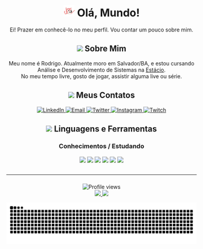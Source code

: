 <div align="center">
   <h1><img src="assets/img/dancingdog.gif" alt="cachorro dançando" width="30"> Olá, Mundo! </h1>
      <p> 
         Ei! Prazer em conhecê-lo no meu perfil. Vou contar um pouco sobre mim.
      </p>
</div>

<div align="center">
   <h2><img src="https://media.giphy.com/media/3Ii2SW00oLZ8k/giphy.gif" height="30px"> Sobre Mim </h2>
      <p> 
         Meu nome é Rodrigo. Atualmente moro em Salvador/BA, e estou cursando Análise e Desenvolvimento de Sistemas na <a href="https://estacio.br/cursos/graduacao/analise-e-desenvolvimento-de-sistemas" target="_blank">Estácio</a>.
         <br>
         No meu tempo livre, gosto de jogar, assistir alguma live ou série. 
      </p>
</div>

<div align="center">
   <h2><img src="https://media.giphy.com/media/l0IyjS5FXeMOtVMyY/giphy.gif" height="30px"> Meus Contatos </h2>
      <a href="https://www.linkedin.com/in/rdgxd//" target"_blank">
         <img alt="LinkedIn" src="https://img.shields.io/badge/LinkedIn-0077B5?style=for-the-badge&logo=linkedin&logoColor=white" />
       </a>
       <a href="mailto:rodriigo.hora@outlook.com.br">
           <img alt="Email" src="https://img.shields.io/badge/Microsoft_Outlook-0078D4?style=for-the-badge&logo=microsoft-outlook&logoColor=white" target"_blank"/>
       </a>
      <a href="https://twitter.com/rdGxd" target"_blank">
         <img alt="Twitter" src="https://img.shields.io/badge/Twitter-1DA1F2?style=for-the-badge&logo=twitter&logoColor=white" target"_blank"/>
       </a>
       <a href="https://www.instagram.com/rdgxdd/" target"_blank">
           <img alt="Instagram" src="https://img.shields.io/badge/-Instagram-%23E4405F?style=for-the-badge&logo=instagram&logoColor=white" target"_blank"/>
       </a>
      <a href="https://www.twitch.tv/rdGxdd" target"_blank">
           <img alt="Twitch" src="https://img.shields.io/badge/Twitch-9146FF?style=for-the-badge&logo=twitch&logoColor=white" target"_blank"/>
      </a>
</div>


<div align="center">
  <h2><img src="https://media.giphy.com/media/UvPvsX9oMlMWs/giphy.gif" height="30px"> Linguagens e Ferramentas </h2>
   <p>
   <h3> Conhecimentos / Estudando </h3>
   </p>
   <img align="center" alt"rdG-HTML" src="https://img.shields.io/badge/HTML5-E34F26?style=for-the-badge&logo=html5&logoColor=white">
   <img align="center" alt"rdG-CSS" src="https://img.shields.io/badge/CSS3-1572B6?style=for-the-badge&logo=css3&logoColor=white">
   <img align="center" alt"rdG-JavaScript" src="https://img.shields.io/badge/JavaScript-F7DF1E?style=for-the-badge&logo=javascript&logoColor=black">
   <img align="center" alt"rdG-NodeJs" src="https://img.shields.io/badge/Node.js-43853D?style=for-the-badge&logo=node.js&logoColor=white">
   <img align="center" alt"rdG-TypeScript" src="https://img.shields.io/badge/TypeScript-007ACC?style=for-the-badge&logo=typescript&logoColor=white">
   <img align="center" alt"rdG-Git" src="https://img.shields.io/badge/-Git-222222?style=for-the-badge&logoColor=F05032">
</div>

<br>

---

###

<div align="center">
   <img src="https://komarev.com/ghpvc/?username=rdGxd&color=blueviolet" alt="Profile views" />
</div>

<div align="center">
  <a href="https://github.com/rdGxd">
  <img height="180em" src="https://github-readme-stats.vercel.app/api?username=rdGxd&include_all_commits&count_private=true&show_icons=true&theme=github_dark"/>
  <img height="180em" src="https://github-readme-stats.vercel.app/api/top-langs/?username=rdGxd&layout=compact&langs_count=7&theme=github_dark"/>
</div>

![Snake animation](https://github.com/rdGxd/rdGxd/blob/output/github-contribution-grid-snake.svg)

